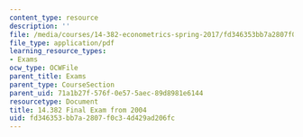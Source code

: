 ```yaml
---
content_type: resource
description: ''
file: /media/courses/14-382-econometrics-spring-2017/fd346353bb7a2807f0c34d429ad206fc_MIT_14_382S17_Final04.pdf
file_type: application/pdf
learning_resource_types:
- Exams
ocw_type: OCWFile
parent_title: Exams
parent_type: CourseSection
parent_uid: 71a1b27f-576f-0e57-5aec-89d8981e6144
resourcetype: Document
title: 14.382 Final Exam from 2004
uid: fd346353-bb7a-2807-f0c3-4d429ad206fc
---
```

